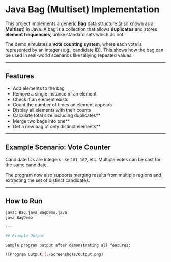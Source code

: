 # Java Bag (Multiset) Implementation

This project implements a generic **Bag** data structure (also known as a **Multiset**) in Java. A bag is a collection that allows **duplicates** and stores **element frequencies**, unlike standard sets which do not.

The demo simulates a **vote counting system**, where each vote is represented by an integer (e.g., candidate ID). This shows how the bag can be used in real-world scenarios like tallying repeated values.

---

## Features

- Add elements to the bag
- Remove a single instance of an element
- Check if an element exists
- Count the number of times an element appears
- Display all elements with their counts
- Calculate total size including duplicates**
- Merge two bags into one**
- Get a new bag of only distinct elements**

---

## Example Scenario: Vote Counter

Candidate IDs are integers like `101`, `102`, etc. Multiple votes can be cast for the same candidate.

The program now also supports merging results from multiple regions and extracting the set of distinct candidates.

---

## How to Run

```bash
javac Bag.java BagDemo.java
java BagDemo

---

## Example Output

Sample program output after demonstrating all features:

![Program Output](./Screenshots/Output.png)
